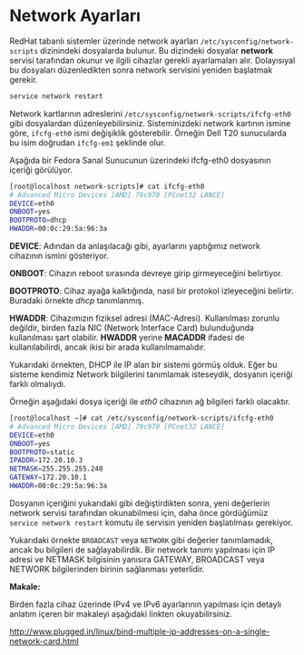 # Network Ayarları

RedHat tabanlı sistemler üzerinde network ayarları ```/etc/sysconfig/network-scripts``` dizinindeki dosyalarda bulunur. Bu dizindeki dosyalar **network** servisi tarafından okunur ve ilgili cihazlar gerekli ayarlamaları alır. Dolayısıyal bu dosyaları düzenledikten sonra network servisini yeniden başlatmak gerekir.

```bash
service network restart
```

Network kartlarının adreslerini ```/etc/sysconfig/network-scripts/ifcfg-eth0``` gibi dosyalardan düzenleyebilirsiniz. Sisteminizdeki network kartının ismine göre, ```ifcfg-eth0``` ismi değişiklik gösterebilir. Örneğin Dell T20 sunucularda bu isim doğrudan ```ifcfg-em1``` şeklinde olur.

Aşağıda bir Fedora Sanal Sunucunun üzerindeki ifcfg-eth0 dosyasının içeriği görülüyor.

```bash
[root@localhost network-scripts]# cat ifcfg-eth0
# Advanced Micro Devices [AMD] 79c970 [PCnet32 LANCE]
DEVICE=eth0
ONBOOT=yes
BOOTPROTO=dhcp
HWADDR=00:0c:29:5a:96:3a
```

**DEVICE**: Adından da anlaşılacağı gibi, ayarlarını yaptığımız network cihazının ismini gösteriyor.

**ONBOOT**: Cihazın reboot sırasında devreye girip girmeyeceğini belirtiyor.

**BOOTPROTO**: Cihaz ayağa kalktığında, nasıl bir protokol izleyeceğini belirtir. Buradaki örnekte *dhcp* tanımlanmış.

**HWADDR**: Cihazımızın fiziksel adresi (MAC-Adresi). Kullanılması zorunlu değildir, birden fazla NIC (Network Interface Card) bulunduğunda kullanılması şart olabilir. **HWADDR** yerine **MACADDR** ifadesi de kullanılabilirdi, ancak ikisi bir arada kullanılmamalıdır.

Yukarıdaki örnekten, DHCP ile IP alan bir sistemi görmüş olduk. Eğer bu sisteme kendimiz Network bilgilerini tanımlamak isteseydik, dosyanın içeriği farklı olmalıydı.

Örneğin aşağıdaki dosya içeriği ile *eth0* cihazının ağ bilgileri farklı olacaktır.

```bash
[root@localhost ~]# cat /etc/sysconfig/network-scripts/ifcfg-eth0
# Advanced Micro Devices [AMD] 79c970 [PCnet32 LANCE]
DEVICE=eth0
ONBOOT=yes
BOOTPROTO=static
IPADDR=172.20.10.3
NETMASK=255.255.255.240
GATEWAY=172.20.10.1
HWADDR=00:0c:29:5a:96:3a
```

Dosyanın içeriğini yukarıdaki gibi değiştirdikten sonra, yeni değerlerin network servisi tarafından okunabilmesi için, daha önce gördüğümüz ```service network restart``` komutu ile servisin yeniden başlatılması gerekiyor.

Yukarıdaki örnekte ```BROADCAST``` veya ```NETWORK``` gibi değerler tanımlamadık, ancak bu bilgileri de sağlayabilirdik. Bir network tanımı yapılması için IP adresi ve NETMASK bilgisinin yanısıra GATEWAY, BROADCAST veya NETWORK bilgilerinden birinin sağlanması yeterlidir.

**Makale:**

Birden fazla cihaz üzerinde IPv4 ve IPv6 ayarlarının yapılması için detaylı anlatım içeren bir makaleyi aşağıdaki linkten okuyabilirsiniz.

http://www.plugged.in/linux/bind-multiple-ip-addresses-on-a-single-network-card.html